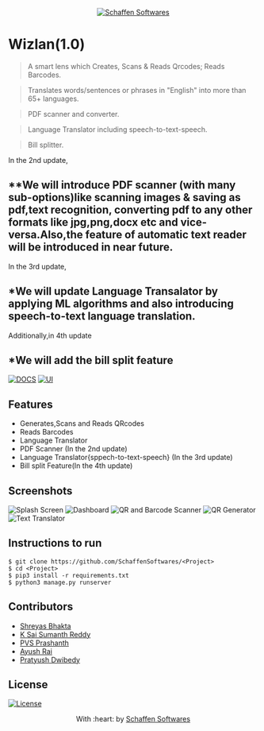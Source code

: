 <p align="center"><a href="https://www.schaffensofts.com" target="_blank"><img src="https://i.postimg.cc/ZRBk4xZs/logo.png" title="Schaffen Softwares" alt="Schaffen Softwares"></a>
</p>

# Wizlan(1.0)

>A smart lens which Creates, Scans & Reads Qrcodes; Reads Barcodes.

>Translates words/sentences or phrases in "English" into more than 65+ languages.

>PDF scanner and converter.

>Language Translator including speech-to-text-speech.

>Bill splitter.



In the 2nd update,

**We will introduce PDF scanner (with many sub-options)like scanning images & saving as pdf,text recognition, converting pdf to any other formats like jpg,png,docx etc and vice-versa.Also,the feature of automatic text reader will be introduced in near future.
-----

In the 3rd update,

*We will update Language Transalator by applying ML algorithms and also introducing speech-to-text language translation.
-----
Additionally,in 4th update

*We will add the bill split feature
---
[![DOCS](https://img.shields.io/badge/Documentation-see%20docs-green?style=flat-square&logo=appveyor)](INSERT_LINK_FOR_DOCS_HERE) 
  [![UI ](https://img.shields.io/badge/User%20Interface-Link%20to%20UI-orange?style=flat-square&logo=appveyor)](https://github.com/Schaffen-Softwares/Wizlan-Frontend)

## Features
- Generates,Scans and Reads QRcodes
- Reads Barcodes
- Language Translator
- PDF Scanner (In the 2nd update)
- Language Translator{sppech-to-text-speech} (In the 3rd update)
- Bill split Feature(In the 4th update)

## Screenshots
<img src="https://i.postimg.cc/mrrKS7g7/splashscreen.jpg" alt="Splash Screen">
<img src="https://i.postimg.cc/28mcwnH3/dashboard.jpg" alt="Dashboard">
<img src="https://i.postimg.cc/WzsGMw2v/qrscanner.jpg" alt="QR and Barcode Scanner">
<img src="https://i.postimg.cc/QCMB848H/qrgenerator.jpg" alt="QR Generator">
<img src="https://i.postimg.cc/kGZ5n7Yp/translator.jpg" alt="Text Translator">

## Instructions to run
```
$ git clone https://github.com/SchaffenSoftwares/<Project>
$ cd <Project>
$ pip3 install -r requirements.txt
$ python3 manage.py runserver
```

## Contributors
- <a href="https://github.com/shreyasbhakta">Shreyas Bhakta</a>
- <a href="https://github.com/sumanth-14">K Sai Sumanth Reddy</a>
- <a href="https://github.com/pvs156">PVS Prashanth</a>
- <a href="https://github.com/15Ayush">Ayush Rai</a>
- <a href="https://github.com/pratyusa98">Pratyush Dwibedy</a>

## License
[![License](http://img.shields.io/:license-mit-blue.svg?style=flat-square)](http://badges.mit-license.org)

<p align="center">
	With :heart: by <a href="https://www.schaffensofts.com" target="_blank">Schaffen Softwares</a>
</p>

